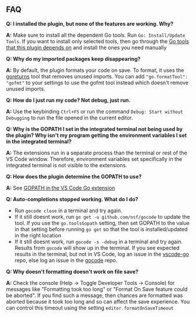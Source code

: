 ## FAQ

**Q: I installed the plugin, but none of the features are working. Why?**

**A:** Make sure to install all the dependent Go tools. Run `Go: Install/Update Tools`. If you want to install only selected tools, then go through the [Go tools that this plugin depends on](https://github.com/Microsoft/vscode-go/wiki/Go-tools-that-the-Go-extension-depends-on) and install the ones you need manually

**Q: Why do my imported packages keep disappearing?**

**A:** By default, the plugin formats your code on save. To format, it uses the [goreturns](https://github.com/sqs/goreturns) tool that removes unused imports. You can add `"go.formatTool": "gofmt"` to your settings to use the gofmt tool instead which doesn't remove unused imports.

**Q: How do I just run my code? Not debug, just run.**

**A:** Use the keybinding `Ctrl+F5` or run the command `Debug: Start without Debugging` to run the file opened in the current editor.

**Q: Why is the GOPATH I set in the integrated terminal not being used by the plugin? Why isn't my program getting the environment variables I set in the integrated terminal?**

**A:** The extensions run in a separate process than the terminal or rest of the VS Code window. Therefore, environment variables set specifically in the integrated terminal is not visible to the extensions.

**Q: How does the plugin determine the GOPATH to use?**

**A:** See [GOPATH in the VS Code Go extension](https://github.com/Microsoft/vscode-go/wiki/GOPATH-in-the-VS-Code-Go-extension)

**Q: Auto-completions stopped working. What do I do?**

- Run `gocode close` in a terminal and try again.
- If it still doesnt work, run `go get -u github.com/nsf/gocode` to update the tool. If you use the `go.toolsGopath` setting, then set 
GOPATH to the value in that setting before running `go get` so that the tool is installed/updated in the right location
- If it still doesnt work, run `gocode -s -debug` in a terminal and try again. Results from `gocode` will show up in the terminal. 
If you see expected results in the terminal, but not in VS Code, log an issue in the [vscode-go](https://github.com/Microsoft/vscode-go) repo, else 
log an issue in the [gocode](https://github.com/nsf/gocode) repo.

**Q: Why doesn't formatting doesn't work on file save?**

**A:** Check the console (Help -> Toggle Developer Tools -> Console) for messages like "Formatting took too long" or "Format On Save feature could be aborted". If you find such a message, then chances are formatted was aborted because it took too long and so can affect the save experience. You can control this timeout using the setting `editor.formatOnSaveTimeout`
